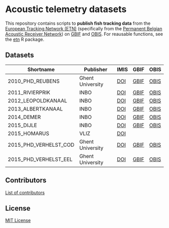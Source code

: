 # Acoustic telemetry datasets

This repository contains scripts to **publish fish tracking data** from the [European Tracking Network (ETN)](http://lifewatch.be/etn/) (specifically from the [Permanent Belgian Acoustic Receiver Network](https://lifewatch.be/en/fish-acoustic-receiver-network)) on [GBIF](https://www.gbif.org/) and [OBIS](https://obis.org/). For reausable functions, see the [etn](https://inbo.github.io/movepub) R package.

## Datasets

Shortname | Publisher | IMIS | GBIF | OBIS
--- | --- | --- | --- | ---
2010_PHD_REUBENS | Ghent University | [DOI](https://doi.org/10.14284/437) | [GBIF](https://www.gbif.org/dataset/06d9eb55-ab67-45da-a697-18cc42e7cd3c) | [OBIS](https://obis.org/dataset/63061840-e725-4c74-bdbc-65f31a8e28c8)
2011_RIVIERPRIK | INBO | [DOI](https://doi.org/10.14284/429) | [GBIF](https://www.gbif.org/dataset/365dcf96-b8ba-49dd-91b8-4aaaa0a0a1a7) | [OBIS](https://obis.org/dataset/384580a6-e811-427d-a7a0-1319f6d013a8)
2012_LEOPOLDKANAAL | INBO | [DOI](https://doi.org/10.14284/428) | [GBIF](https://www.gbif.org/dataset/0eab323a-364d-4a1b-983b-62b8098845b0) | [OBIS](https://obis.org/dataset/f3f5f40c-de45-4f03-b8d7-a4600ae33211)
2013_ALBERTKANAAL | INBO | [DOI](https://doi.org/10.14284/431) | [GBIF](https://www.gbif.org/dataset/47360f99-2f92-4e48-9898-1e4976d09d71) | [OBIS](https://obis.org/dataset/724eb292-104f-4e8f-8f26-ffa45a1a3be5)
2014_DEMER | INBO | [DOI](https://doi.org/10.14284/432) | [GBIF](https://www.gbif.org/dataset/8be8dcf1-6e83-4172-a7b7-c2032b933d23) | [OBIS](https://obis.org/dataset/4961ff53-d090-497f-9ddb-39b6c485bb66)
2015_DIJLE | INBO | [DOI](https://doi.org/10.14284/430) | [GBIF](https://www.gbif.org/dataset/0d9718f4-de6d-4115-b2f0-e3ec6aa088ab) | [OBIS](https://obis.org/dataset/64e038e6-795c-418e-b617-7c81e4dcb293)
2015_HOMARUS | VLIZ | [DOI](https://doi.org/10.14284/433) | 
2015_PHD_VERHELST_COD | Ghent University | [DOI](https://doi.org/10.14284/435) | [GBIF](https://www.gbif.org/dataset/aaf715aa-35c0-4bca-a9f1-03f8c11c2c76) | [OBIS](https://obis.org/dataset/5b7fb48c-80ce-4126-bf4d-8b68e1862139)
2015_PHD_VERHELST_EEL | Ghent University | [DOI](https://doi.org/10.14284/434) | [GBIF](https://www.gbif.org/dataset/638cc552-4ca9-43c0-8cad-d3f570a4572e) | [OBIS](https://obis.org/dataset/05d3a928-d9de-4855-ac9c-137d12d3a3cb)

## Contributors

[List of contributors](https://github.com/inbo/etn-occurrences/contributors)

## License

[MIT License](LICENSE)
